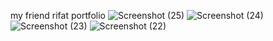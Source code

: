 my friend rifat portfolio
![Screenshot (25)](https://github.com/user-attachments/assets/2087275e-382f-4636-a1ca-9177c192874e)
![Screenshot (24)](https://github.com/user-attachments/assets/dcdcb74b-e112-4085-a4bf-f766dd88771f)
![Screenshot (23)](https://github.com/user-attachments/assets/108fd25d-e9c9-47dc-ad8c-32c4f603e583)
![Screenshot (22)](https://github.com/user-attachments/assets/fc0f64cb-df6d-47b0-8048-959aef17c679)


